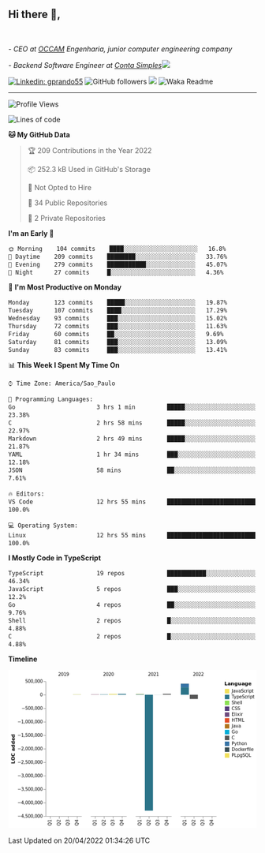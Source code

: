 <h2>Hi there  👋,</h2> </br>

<p><em>- CEO at <a href="https://occamengenharia.com/">OCCAM</a> Engenharia, junior computer engineering company
</em></p>

<p><em>- Backend Software Engineer at <a href="https://contasimples.com">Conta Simples</a><img src="https://media.giphy.com/media/WUlplcMpOCEmTGBtBW/giphy.gif" width="30"> 
</em></p>

[![Linkedin: gprando55](https://img.shields.io/badge/-gprando55-blue?style=flat-square&logo=Linkedin&logoColor=white&link=https://www.linkedin.com/in/gprando55/)](https://www.linkedin.com/in/gprando55)
![GitHub followers](https://img.shields.io/github/followers/gprando55?label=Follow&style=social)
![](https://visitor-badge.glitch.me/badge?page_id=gprando55.gprando55)
![Waka Readme](https://github.com/gprando55/gprando55/workflows/Waka%20Readme/badge.svg)

---
<!--START_SECTION:waka-->
![Profile Views](http://img.shields.io/badge/Profile%20Views-0-blue)

![Lines of code](https://img.shields.io/badge/From%20Hello%20World%20I%27ve%20Written--4%20Million%20lines%20of%20code-blue)

**🐱 My GitHub Data** 

> 🏆 209 Contributions in the Year 2022
 > 
> 📦 252.3 kB Used in GitHub's Storage 
 > 
> 🚫 Not Opted to Hire
 > 
> 📜 34 Public Repositories 
 > 
> 🔑 2 Private Repositories  
 > 
**I'm an Early 🐤** 

```text
🌞 Morning    104 commits    ████░░░░░░░░░░░░░░░░░░░░░   16.8% 
🌆 Daytime    209 commits    ████████░░░░░░░░░░░░░░░░░   33.76% 
🌃 Evening    279 commits    ███████████░░░░░░░░░░░░░░   45.07% 
🌙 Night      27 commits     █░░░░░░░░░░░░░░░░░░░░░░░░   4.36%

```
📅 **I'm Most Productive on Monday** 

```text
Monday       123 commits    █████░░░░░░░░░░░░░░░░░░░░   19.87% 
Tuesday      107 commits    ████░░░░░░░░░░░░░░░░░░░░░   17.29% 
Wednesday    93 commits     ███░░░░░░░░░░░░░░░░░░░░░░   15.02% 
Thursday     72 commits     ███░░░░░░░░░░░░░░░░░░░░░░   11.63% 
Friday       60 commits     ██░░░░░░░░░░░░░░░░░░░░░░░   9.69% 
Saturday     81 commits     ███░░░░░░░░░░░░░░░░░░░░░░   13.09% 
Sunday       83 commits     ███░░░░░░░░░░░░░░░░░░░░░░   13.41%

```


📊 **This Week I Spent My Time On** 

```text
⌚︎ Time Zone: America/Sao_Paulo

💬 Programming Languages: 
Go                       3 hrs 1 min         █████░░░░░░░░░░░░░░░░░░░░   23.38% 
C                        2 hrs 58 mins       █████░░░░░░░░░░░░░░░░░░░░   22.97% 
Markdown                 2 hrs 49 mins       █████░░░░░░░░░░░░░░░░░░░░   21.87% 
YAML                     1 hr 34 mins        ███░░░░░░░░░░░░░░░░░░░░░░   12.18% 
JSON                     58 mins             ██░░░░░░░░░░░░░░░░░░░░░░░   7.61%

🔥 Editors: 
VS Code                  12 hrs 55 mins      █████████████████████████   100.0%

💻 Operating System: 
Linux                    12 hrs 55 mins      █████████████████████████   100.0%

```

**I Mostly Code in TypeScript** 

```text
TypeScript               19 repos            ███████████░░░░░░░░░░░░░░   46.34% 
JavaScript               5 repos             ███░░░░░░░░░░░░░░░░░░░░░░   12.2% 
Go                       4 repos             ██░░░░░░░░░░░░░░░░░░░░░░░   9.76% 
Shell                    2 repos             █░░░░░░░░░░░░░░░░░░░░░░░░   4.88% 
C                        2 repos             █░░░░░░░░░░░░░░░░░░░░░░░░   4.88%

```


**Timeline**

![Chart not found](https://raw.githubusercontent.com/gprando55/gprando55/master/charts/bar_graph.png) 


 Last Updated on 20/04/2022 01:34:26 UTC
<!--END_SECTION:waka-->